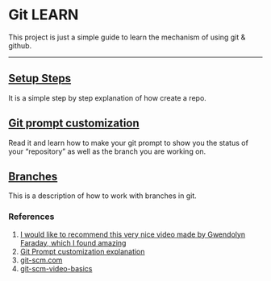 # Git LEARN
This project is just a simple guide to learn the mechanism of using git & github.
___
## [Setup Steps](steps.md)
It is a simple step by step explanation of how create a repo.
## [Git prompt customization](prompt.md)
Read it and learn how to make your git prompt to show you the status of
your “repository” as well as the branch you are working on.
## [Branches](branches.md)
This is a description of how to work with branches in git.

### References
1. [I would like to recommend this very nice video made by Gwendolyn Faraday, which I found amazing](https://www.youtube.com/watch?v=RGOj5yH7evk&ab_channel=freeCodeCamp.org)
2. [Git Prompt customization explanation](https://jon.sprig.gs/blog/post/1940)
3. [git-scm.com](https://git-scm.com/book/en/v2/Getting-Started-About-Version-Control)
4. [git-scm-video-basics](https://www.youtube.com/watch?v=SWYqp7iY_Tc)
